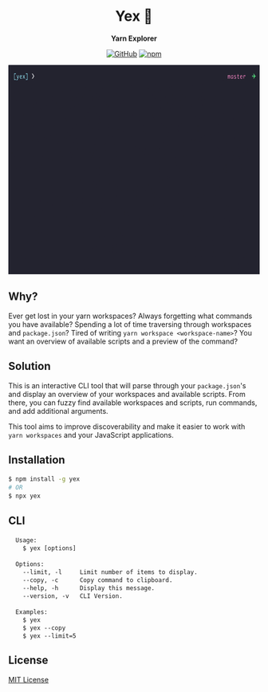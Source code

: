 <div align="center">
  <h1>Yex 🦖</h1>
</div>

<p align="center">
  <strong>Yarn Explorer</strong>
</p>

<p align="center">
  <a href="https://github.com/epilande/yex/blob/master/LICENSE"><img src="https://img.shields.io/github/license/epilande/yex?style=flat-square" alt="GitHub" /></a>
  <a href="https://www.npmjs.com/package/yex"><img src="https://img.shields.io/npm/v/yex?style=flat-square" alt="npm" /></a>
</p>

<div align="center">
  <img src="https://raw.githubusercontent.com/epilande/yex/master/demo.gif" height="420">
</div>

## Why?

Ever get lost in your yarn workspaces?
Always forgetting what commands you have available?
Spending a lot of time traversing through workspaces and `package.json`?
Tired of writing `yarn workspace <workspace-name>`?
You want an overview of available scripts and a preview of the command?

## Solution

This is an interactive CLI tool that will parse through your `package.json`'s and display an overview of your workspaces and available scripts.
From there, you can fuzzy find available workspaces and scripts, run commands, and add additional arguments.

This tool aims to improve discoverability and make it easier to work with `yarn workspaces` and your JavaScript applications.

## Installation

```bash
$ npm install -g yex
# OR
$ npx yex
```

## CLI

```shell
  Usage:
    $ yex [options]

  Options:
    --limit, -l     Limit number of items to display.
    --copy, -c      Copy command to clipboard.
    --help, -h      Display this message.
    --version, -v   CLI Version.

  Examples:
    $ yex
    $ yex --copy
    $ yex --limit=5
```

## License

[MIT License](https://oss.ninja/mit/epilande/)
